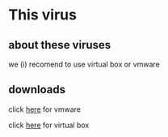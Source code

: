 # This virus

## about these viruses
we (i) recomend to use virtual box or vmware

## downloads
click [here](https://www.vmware.com/products/desktop-hypervisor/workstation-and-fusion) for vmware 

click [here](https://www.oracle.com/uk/virtualization/technologies/vm/downloads/virtualbox-downloads.html) for virtual box
